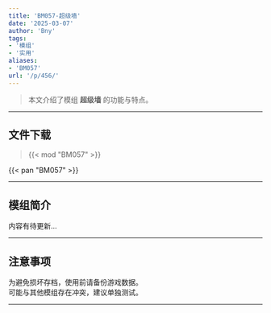 ```yaml
---
title: 'BM057-超级墙'
date: '2025-03-07'
author: 'Bny'
tags:
- '模组'
- '实用'
aliases:
- 'BM057'
url: '/p/456/'
---
```


> 本文介绍了模组 **超级墙** 的功能与特点。

---

## 文件下载  

> {{< mod "BM057" >}}  

{{< pan "BM057" >}}  

---

## 模组简介

>  
内容有待更新...  

---

## 注意事项

>  
为避免损坏存档，使用前请备份游戏数据。  
可能与其他模组存在冲突，建议单独测试。  

---

